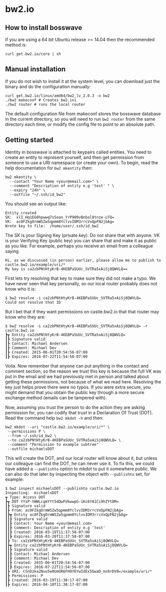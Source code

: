 bw2.io
======

## How to install bosswave

If you are using a 64 bit Ubuntu release >= 14.04 then the recommended method is:

```
curl get.bw2.io/core | sh
```

## Manual installation

If you do not wish to install it at the system level, you can download just the binary and do the configuration manually:

```
curl get.bw2.io/linux/amd64/bw2_lv_2.0.3 -o bw2
./bw2 makeconf # Creates bw2.ini
./bw2 router # runs the local router
```

The default configuration file from makeconf stores the bosswave database in the current directory, so you will need to run `bw2 router` from the same directory each time, or modify the config file to point to an absolute path.

## Getting started

Identity in bosswave is attached to keypairs called entities. You need to create an entity to represent yourself, and then get permission from someone to use a URI namespace (or create your own). To begin, read the help documentation for `bw2 mkentity` then:

```
bw2 mkentity \
  --contact "Your Name <your@email.com>" \
  --comment "Description of entity e.g 'test' " \
  --expiry "24h" \
  --outfile "~/.ssh/id_bw2"
```

You should see an output like:
```
Entity created
SK:  xlI_Hq1EG0hpwwq7sSoan_YrP909vBnbal8tnze-LFQ=
VK:  ac0FZkgOrmWSZw5qpmm8YclvvIDM3rrcVxQpFN2jbAg=
Wrote key to file:  /home/user/.ssh/id_bw2
```
The SK is your Signing Key (private key). Do not share that with anyone. VK is your Verifying Key (public key) you can share that and make it as public as you like. For example, perhaps you receive an email from a colleague saying

```
Hi, as we discussed (in person) earlier, please allow me to publish to castle.bw2.io/example/uri/*
My key is ca2zbPNtHtyKrB-4KEBPaSUUc_SVTRa5xAiSj8QWVLQ==
```

First lets try resolving that key to make sure they did not make a typo. We have never seen that key personally, so
our local router probably does not know who it is:
```
$ bw2 resolve -i ca2zbPNtHtyKrB-4KEBPaSUUc_SVTRa5xAiSj8QWVLQ=
Could not resolve that ID
```
But I bet that if they want permissions on castle.bw2.io that that router may know who they are:
```
$ bw2 resolve -i ca2zbPNtHtyKrB-4KEBPaSUUc_SVTRa5xAiSj8QWVLQ= -r castle.bw2.io
┣┳ Entity ca2zbPNtHtyKrB-4KEBPaSUUc_SVTRa5xAiSj8QWVLQ=
┃┣ Signature valid
┃┣ Contact: Michael Andersen
┃┣ Comment: Michael Dev
┃┣ Created: 2015-06-01T20:54:56-07:00
┃┣ Expires: 2016-07-22T11:54:56-07:00
```

Voila. Now remember that anyone can put anything in the contact and comment section, so the reason we trust this key is because the full VK was put in the email and we had previously met in person and talked about getting these permissions, not because of what we read here. Resolving the key just helps prove there were no typos. If you were extra secure, you might demand that you obtain the public key through a more secure exchange method (emails can be tampered with).

Now, assuming you trust the person to do the action they are asking permission for, you can codify that trust in a Declaration Of Trust (DOT). Read the command help `bw2 mkdot -h` and then:

```
bw2 mkdot --uri "castle.bw2.io/example/uri/*" \
 --permissions P \
 --from ~/.ssh/id_bw2 \
 --to ca2zbPNtHtyKrB-4KEBPaSUUc_SVTRa5xAiSj8QWVLQ= \
 --comment "Permission to example subtree" 
 --outfile michaelsDOT
```

This will create the DOT, and our local router will know about it, but unless our colleague can find the DOT, he can never use it. To fix this, we could have added a `--publishto` option to mkdot to put it somewhere public. We can also do that later by inspecting the object with `--publishto` set, for example:
```
$ bw2 inspect michaelsDOT --publishto castle.bw2.io
Inspecting:  michaelsDOT 
┳ Type: Access DOT
┣┳ DOT YYsP-tWWLcqmYYt5dQwFUkwwpG-iKc6YA1Ci9hZYtOM=
┃┣ Signature valid
┃┣ From: ac0FZkgOrmWSZw5qpmm8YclvvIDM3rrcVxQpFN2jbAg=
┃┣┳ Entity ac0FZkgOrmWSZw5qpmm8YclvvIDM3rrcVxQpFN2jbAg=
┃┃┣ Signature valid
┃┃┣ Contact: Your Name <your@email.com>
┃┃┣ Comment: Description of entity e.g 'test' 
┃┃┣ Created: 2016-03-19T11:37:58-07:00
┃┃┣ Expires: 2016-03-20T11:37:58-07:00
┃┣ To: ca2zbPNtHtyKrB-4KEBPaSUUc_SVTRa5xAiSj8QWVLQ=
┃┣┳ Entity ca2zbPNtHtyKrB-4KEBPaSUUc_SVTRa5xAiSj8QWVLQ=
┃┃┣ Signature valid
┃┃┣ Contact: Michael Andersen
┃┃┣ Comment: Michael Dev
┃┃┣ Created: 2015-06-01T20:54:56-07:00
┃┃┣ Expires: 2016-07-22T11:54:56-07:00
┃┣ URI: CSnDzka2Nuu5e0UmOR6FH9YEYwIdEx5GwaD_ms9rDV0=/example/uri/*
┃┣ Permissions: P
┃┣ Created: 2016-03-19T11:38:17-07:00
┃┣ Expires: 2016-04-18T11:38:17-07:00
```

